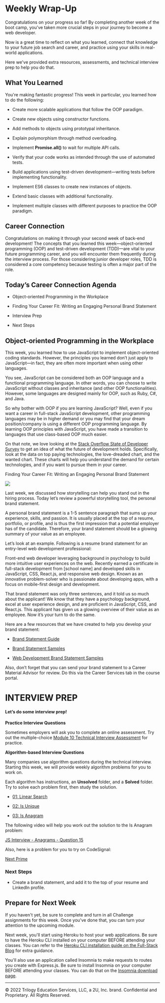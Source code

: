 # Weekly Wrap-Up
Congratulations on your progress so far! By completing another week of the boot camp, you've taken more crucial steps in your journey to become a web developer.

Now is a great time to reflect on what you learned, connect that knowledge to your future job search and career, and practice using your skills in real-world applications.

Here we've provided extra resources, assessments, and technical interview prep to help you do that.

## What You Learned
You're making fantastic progress! This week in particular, you learned how to do the following:

* Create more scalable applications that follow the OOP paradigm.

* Create new objects using constructor functions.

* Add methods to objects using prototypal inheritance.

* Explain polymorphism through method overloading.

* Implement **Promise.all()** to wait for multiple API calls.

* Verify that your code works as intended through the use of automated tests.

* Build applications using test-driven development—writing tests before implementing functionality.

* Implement ES6 classes to create new instances of objects.

* Extend basic classes with additional functionality.

* Implement multiple classes with different purposes to practice the OOP paradigm.

## Career Connection
Congratulations on making it through your second week of back-end development! The concepts that you learned this week—object-oriented programming (OOP) and test-driven development (TDD)—are vital to your future programming career, and you will encounter them frequently during the interview process. For those considering junior developer roles, TDD is considered a core competency because testing is often a major part of the role.

## Today’s Career Connection Agenda
* Object-oriented Programming in the Workplace

* Finding Your Career Fit: Writing an Engaging Personal Brand Statement

* Interview Prep

* Next Steps

## Object-oriented Programming in the Workplace
This week, you learned how to use JavaScript to implement object-oriented coding standards. However, the principles you learned don’t just apply to JavaScript—in fact, they are often more important when using other languages.

You see, JavaScript can be considered both an OOP language and a functional programming language. In other words, you can choose to write JavaScript without classes and inheritance (and other OOP functionalities). However, some languages are designed mainly for OOP, such as Ruby, C#, and Java.

So why bother with OOP if you are learning JavaScript? Well, even if you want a career in full-stack JavaScript development, other programming languages may be in higher demand or you may find that your dream position/company is using a different OOP programming language. By learning OOP principles with JavaScript, you have made a transition to languages that use class-based OOP much easier.

On that note, we love looking at the [Stack Overflow State of Developer Survey](https://insights.stackoverflow.com/survey/2021?_ga=2.249938502.1366544617.1642106885-855637217.1642106885#section-most-popular-technologies-programming-scripting-and-markup-languages) to get an idea of what the future of development holds. Specifically, look at the data on top paying technologies, the love-dreaded chart, and the wanted chart. These charts will help you understand the demand for certain technologies, and if you want to pursue them in your career.

Finding Your Career Fit: Writing an Engaging Personal Brand Statement

![](../../../unit-overview/images/coding-career-application-materials.png)

Last week, we discussed how storytelling can help you stand out in the hiring process. Today let’s review a powerful storytelling tool, the personal brand statement.

A personal brand statement is a 1-5 sentence paragraph that sums up your experience, skills, and passion. It is usually placed at the top of a resume, portfolio, or profile, and is thus the first impression that a potential employer has of the candidate. Therefore, your brand statement should be a glowing summary of your value as an employee.

Let’s look at an example. Following is a resume brand statement for an entry-level web development professional:

Front-end web developer leveraging background in psychology to build more intuitive user experiences on the web. Recently earned a certificate in full-stack development from [school name] and developed skills in JavaScript, CSS, React.js, and responsive web design. Known as an innovative problem-solver who is passionate about developing apps, with a focus on mobile-first design and development.

That brand statement was only three sentences, and it told us so much about the applicant! We know that they have a psychology background, excel at user experience design, and are proficient in JavaScript, CSS, and React.js. This applicant has given us a glowing overview of their value as an employee. Now it’s your turn to do the same.

Here are a few resources that we have created to help you develop your brand statement:

* [Brand Statement Guide](https://careernetwork.2u.com/articles/ec-checklist-guide-brand-statement/)

* [Brand Statement Samples](https://drive.google.com/file/d/1rNRauHkGgucM9bSeC0gO-txaKuQlSu_x/view)

* [Web Development Brand Statement Samples](https://careernetwork.2u.com/articles/web-development-brand-statement-samples/)

Also, don’t forget that you can send your brand statement to a Career Material Advisor for review. Do this via the Career Services tab in the course portal.

# INTERVIEW PREP
#### Let’s do some interview prep!

**Practice Interview Questions**

Sometimes employers will ask you to complete an online assessment. Try out the multiple-choice [Module 10 Technical Interview Assessment](https://forms.gle/rDcYU44xb23s5jm59) for practice.

**Algorithm-based Interview Questions**

Many companies use algorithm questions during the technical interview. Starting this week, we will provide weekly algorithm problems for you to work on.

Each algorithm has instructions, an **Unsolved** folder, and a **Solved** folder. Try to solve each problem first, then study the solution.

* [01: Linear Search](https://static.fullstack-bootcamp.com/algorithms/10-OOP/01-linear-search.zip)

* [02: Is Unique](https://static.fullstack-bootcamp.com/algorithms/10-OOP/02-is-unique.zip)

* [03: Is Anagram](https://static.fullstack-bootcamp.com/algorithms/10-OOP/03-is-anagram.zip)

The following video will help you work out the solution to the Is Anagram problem:

[JS Interview - Anagrams - Question 15](https://www.youtube.com/watch?v=YCpxWfxU0NQ)

Also, here is a problem for you to try on CodeSignal:

[Next Prime](https://app.codesignal.com/public-test/7wsdGsoYtdM8narY9/j2q8xRbzqXKT8k)

### Next Steps
* Create a brand statement, and add it to the top of your resume and LinkedIn profile.

## Prepare for Next Week
If you haven't yet, be sure to complete and turn in all Challenge assignments for this week. Once you've done that, you can turn your attention to the upcoming module.

Next week, you'll start using Heroku to host your web applications. Be sure to have the Heroku CLI installed on your computer BEFORE attending your classes. You can refer to the [Heroku CLI installation guide on the Full-Stack Blog](https://coding-boot-camp.github.io/full-stack/heroku/how-to-install-the-heroku-cli) for extra guidance.

You'll also use an application called Insomnia to make requests to routes you create with Express.js. Be sure to install Insomnia on your computer BEFORE attending your classes. You can do that on the [Insomnia download page](https://insomnia.rest/download).

---
© 2022 Trilogy Education Services, LLC, a 2U, Inc. brand. Confidential and Proprietary. All Rights Reserved.